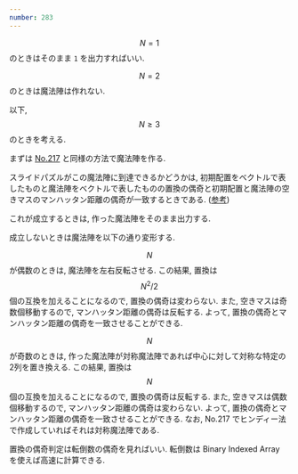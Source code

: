 ```yaml
---
number: 283
---
```

$$ N = 1 $$ のときはそのまま `1` を出力すればいい.

$$ N = 2 $$ のときは魔法陣は作れない.

以下, $$ N \geq 3 $$ のときを考える.

まずは [No.217](../005/y0217.html) と同様の方法で魔法陣を作る.

スライドパズルがこの魔法陣に到達できるかどうかは, 初期配置をベクトルで表したものと魔法陣をベクトルで表したものの置換の偶奇と初期配置と魔法陣の空きマスのマンハッタン距離の偶奇が一致するときである. ([参考](http://mathtrain.jp/8puzzle))

これが成立するときは, 作った魔法陣をそのまま出力する.

成立しないときは魔法陣を以下の通り変形する.

$$ N $$ が偶数のときは, 魔法陣を左右反転させる. この結果, 置換は $$ N^2/2 $$ 個の互換を加えることになるので, 置換の偶奇は変わらない. また, 空きマスは奇数個移動するので, マンハッタン距離の偶奇は反転する. よって, 置換の偶奇とマンハッタン距離の偶奇を一致させることができる.

$$ N $$ が奇数のときは, 作った魔法陣が対称魔法陣であれば中心に対して対称な特定の2列を置き換える. この結果, 置換は $$ N $$ 個の互換を加えることになるので, 置換の偶奇は反転する. また, 空きマスは偶数個移動するので, マンハッタン距離の偶奇は変わらない. よって, 置換の偶奇とマンハッタン距離の偶奇を一致させることができる. なお, No.217 でヒンディー法で作成していればそれは対称魔法陣である.

置換の偶奇判定は転倒数の偶奇を見ればいい. 転倒数は Binary Indexed Array を使えば高速に計算できる.
